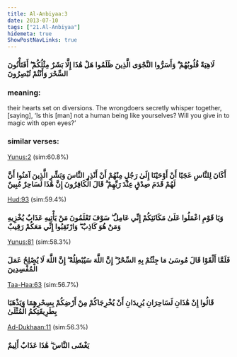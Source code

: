 ```yaml
---
title: Al-Anbiyaa:3
date: 2013-07-10
tags: ["21.Al-Anbiyaa"]
hidemeta: true 
ShowPostNavLinks: true 
---
```

### لَاهِيَةً قُلُوبُهُمْ ۗ وَأَسَرُّوا النَّجْوَى الَّذِينَ ظَلَمُوا هَلْ هَٰذَا إِلَّا بَشَرٌ مِثْلُكُمْ ۖ أَفَتَأْتُونَ السِّحْرَ وَأَنْتُمْ تُبْصِرُونَ
### meaning: 
their hearts set on diversions. The wrongdoers secretly whisper together, [saying], ‘Is this [man] not a human being like yourselves? Will you give in to magic with open eyes?’
### similar verses: 

[Yunus:2](/10/2) (sim:60.8%)

### أَكَانَ لِلنَّاسِ عَجَبًا أَنْ أَوْحَيْنَا إِلَىٰ رَجُلٍ مِنْهُمْ أَنْ أَنْذِرِ النَّاسَ وَبَشِّرِ الَّذِينَ آمَنُوا أَنَّ لَهُمْ قَدَمَ صِدْقٍ عِنْدَ رَبِّهِمْ ۗ قَالَ الْكَافِرُونَ إِنَّ هَٰذَا لَسَاحِرٌ مُبِينٌ

[Hud:93](/11/93) (sim:59.4%)

### وَيَا قَوْمِ اعْمَلُوا عَلَىٰ مَكَانَتِكُمْ إِنِّي عَامِلٌ ۖ سَوْفَ تَعْلَمُونَ مَنْ يَأْتِيهِ عَذَابٌ يُخْزِيهِ وَمَنْ هُوَ كَاذِبٌ ۖ وَارْتَقِبُوا إِنِّي مَعَكُمْ رَقِيبٌ

[Yunus:81](/10/81) (sim:58.3%)

### فَلَمَّا أَلْقَوْا قَالَ مُوسَىٰ مَا جِئْتُمْ بِهِ السِّحْرُ ۖ إِنَّ اللَّهَ سَيُبْطِلُهُ ۖ إِنَّ اللَّهَ لَا يُصْلِحُ عَمَلَ الْمُفْسِدِينَ

[Taa-Haa:63](/20/63) (sim:56.7%)

### قَالُوا إِنْ هَٰذَانِ لَسَاحِرَانِ يُرِيدَانِ أَنْ يُخْرِجَاكُمْ مِنْ أَرْضِكُمْ بِسِحْرِهِمَا وَيَذْهَبَا بِطَرِيقَتِكُمُ الْمُثْلَىٰ

[Ad-Dukhaan:11](/44/11) (sim:56.3%)

### يَغْشَى النَّاسَ ۖ هَٰذَا عَذَابٌ أَلِيمٌ
